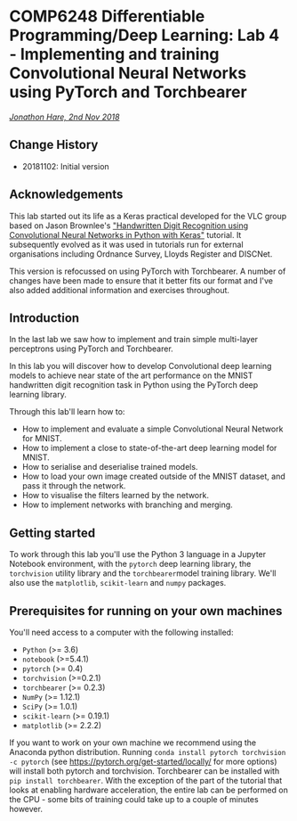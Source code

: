 # COMP6248 Differentiable Programming/Deep Learning: Lab 4 - Implementing and training Convolutional Neural Networks using PyTorch and Torchbearer

_[Jonathon Hare, 2nd Nov 2018](https://github.com/ecs-vlc/COMP6248)_

## Change History

- 20181102: Initial version

## Acknowledgements
This lab started out its life as a Keras practical developed for the VLC group based on Jason Brownlee's ["Handwritten Digit Recognition using Convolutional Neural Networks in Python with Keras"](http://machinelearningmastery.com/handwritten-digit-recognition-using-convolutional-neural-networks-python-keras/) tutorial. It subsequently evolved as it was used in tutorials run for external organisations including Ordnance Survey, Lloyds Register and DISCNet. 

This version is refocussed on using PyTorch with Torchbearer. A number of changes have been made to ensure that it better fits our format and I've also added additional information and exercises throughout. 

## Introduction 
In the last lab we saw how to implement and train simple multi-layer perceptrons using PyTorch and Torchbearer.

In this lab you will discover how to develop Convolutional deep learning models to achieve near state of the art performance on the MNIST handwritten digit recognition task in Python using the PyTorch deep learning library.

Through this lab'll learn how to:

* How to implement and evaluate a simple Convolutional Neural Network for MNIST.
* How to implement a close to state-of-the-art deep learning model for MNIST.
* How to serialise and deserialise trained models.
* How to load your own image created outside of the MNIST dataset, and pass it through the network.
* How to visualise the filters learned by the network.
* How to implement networks with branching and merging.

## Getting started 
To work through this lab you'll use the Python 3 language in a Jupyter Notebook environment, with the `pytorch` deep learning library, the `torchvision` utility library and the `torchbearer`model training library. We'll also use the `matplotlib`, `scikit-learn` and `numpy` packages.

## Prerequisites for running on your own machines
You'll need access to a computer with the following installed:

- `Python` (>= 3.6)
- `notebook` (>=5.4.1)
- `pytorch` (>= 0.4)
- `torchvision` (>=0.2.1)
- `torchbearer` (>= 0.2.3)
- `NumPy` (>= 1.12.1)
- `SciPy` (>= 1.0.1)
- `scikit-learn` (>= 0.19.1)
- `matplotlib` (>= 2.2.2)

If you want to work on your own machine we recommend using the Anaconda python distribution. Running `conda install pytorch torchvision -c pytorch` (see https://pytorch.org/get-started/locally/ for more options) will install both pytorch and torchvision. Torchbearer can be installed with `pip install torchbearer`. With the exception of the part of the tutorial that looks at enabling hardware acceleration, the entire lab can be performed on the CPU - some bits of training could take up to a couple of minutes however.